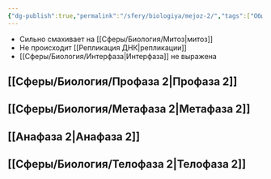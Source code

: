 ```yaml
---
{"dg-publish":true,"permalink":"/sfery/biologiya/mejoz-2/","tags":["Общаябиология"]}
---
```


- Сильно смахивает на [[Сферы/Биология/Митоз\|митоз]]
- Не происходит [[Репликация ДНК\|репликации]] 
- [[Сферы/Биология/Интерфаза\|Интерфаза]] не выражена
## [[Сферы/Биология/Профаза 2\|Профаза 2]]
## [[Сферы/Биология/Метафаза 2\|Метафаза 2]]
## [[Анафаза 2\|Анафаза 2]]
## [[Сферы/Биология/Телофаза 2\|Телофаза 2]]
